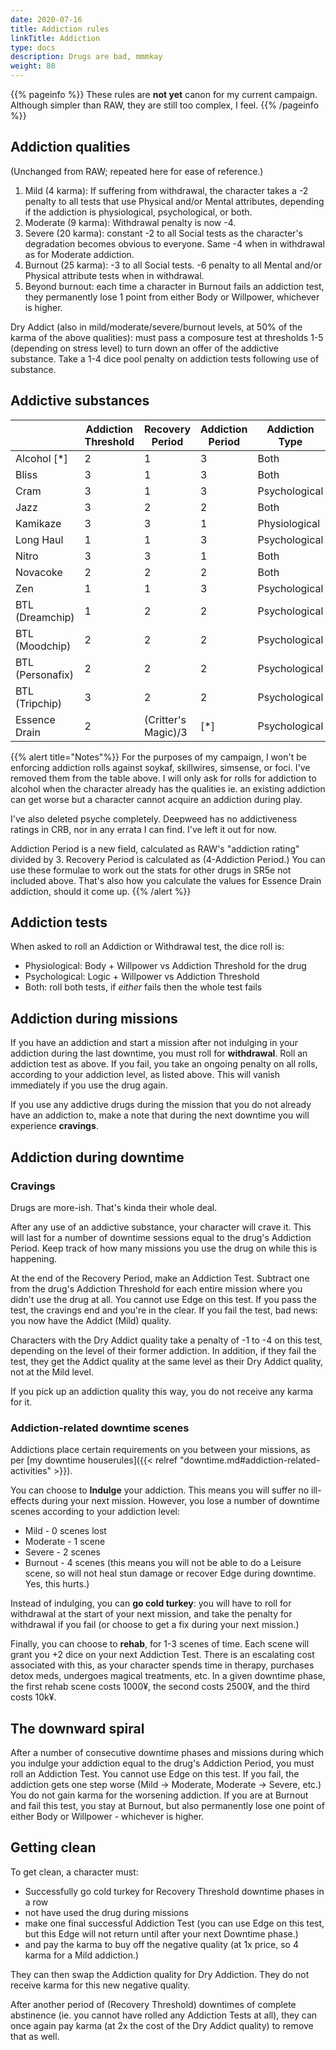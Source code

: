 ```yaml
---
date: 2020-07-16
title: Addiction rules
linkTitle: Addiction
type: docs
description: Drugs are bad, mmmkay
weight: 80
---
```


{{% pageinfo %}} 
These rules are **not yet** canon for my current campaign. Although simpler than RAW, they are still too complex, I feel.
{{% /pageinfo %}}

## Addiction qualities

(Unchanged from RAW; repeated here for ease of reference.)

1. Mild (4 karma):  If suffering from withdrawal, the character takes a -2 penalty to all tests that use Physical and/or Mental attributes, depending if the addiction is physiological, psychological, or both.
2. Moderate (9 karma): Withdrawal penalty is now -4.
3. Severe (20 karma): constant -2 to all Social tests as the character's degradation becomes obvious to everyone. Same -4 when in withdrawal as for Moderate addiction.
4. Burnout (25 karma): -3 to all Social tests. -6 penalty to all Mental and/or Physical attribute tests when in withdrawal. 
5. Beyond burnout: each time a character in Burnout fails an addiction test, they permanently lose 1 point from either Body or Willpower, whichever is higher. 

Dry Addict (also in mild/moderate/severe/burnout levels, at 50% of the karma of the above qualities): must pass a composure test at thresholds 1-5 (depending on stress level) to turn down an offer of the addictive substance. Take a 1-4 dice pool penalty on addiction tests following use of substance. 

## Addictive substances

|                             | Addiction Threshold | Recovery Period    | Addiction Period | Addiction Type |
|-----------------------------|---------------------|---------------------|-----------------|----------------|
| Alcohol [*]                 |                   2 |                   1 |               3 | Both           |
| Bliss                       |                   3 |                   1 |               3 | Both           |
| Cram                        |                   3 |                   1 |               3 | Psychological  |
| Jazz                        |                   3 |                   2 |               2 | Both           |
| Kamikaze                    |                   3 |                   3 |               1 | Physiological  |
| Long Haul                   |                   1 |                   1 |               3 | Psychological  |
| Nitro                       |                   3 |                   3 |               1 | Both           |
| Novacoke                    |                   2 |                   2 |               2 | Both           |
| Zen                         |                   1 |                   1 |               3 | Psychological  |
| BTL (Dreamchip)             |                   1 |                   2 |               2 | Psychological  |
| BTL (Moodchip)              |                   2 |                   2 |               2 | Psychological  |
| BTL (Personafix)            |                   2 |                   2 |               2 | Psychological  |
| BTL (Tripchip)              |                   3 |                   2 |               2 | Psychological  |
| Essence Drain               |                   2 | (Critter's Magic)/3 | [*]             | Psychological  |

<!-- unused entries
| Deepweed [*]                | ?                   | ?                   | ?               | Physiological  |
| Soykaf [*]                  |                   2 |                   0 |               4 | Physiological  |
| Focus [*]                   |                   2 | (Total Force)/3     | [*]             | Psychological  |
| Skillwires [*]              |                   2 |                   1 |               3 | Psychological  |
| Legal-Strength Simsense [*] |                   1 |                   0 |               4 | Psychological  |
| Hot-Sim Simsense [*]        |                   1 |                   1 |               3 | Psychological  |
| Psyche [*]                  |                   2 |                   2 |               2 | Psychological  |
-->

{{% alert title="Notes"%}}
For the purposes of my campaign, I won't be enforcing addiction rolls against soykaf, skillwires, simsense, or foci. I've removed them from the table above. I will only ask for rolls for addiction to alcohol when the character already has the qualities ie. an existing addiction can get worse but a character cannot acquire an addiction during play.

I've also deleted psyche completely. Deepweed has no addictiveness ratings in CRB, nor in any errata I can find. I've left it out for now. 

Addiction Period is a new field, calculated as RAW's "addiction rating" divided by 3. Recovery Period is calculated as (4-Addiction Period.) You can use these formulae to work out the stats for other drugs in SR5e not included above. That's also how you calculate the values for Essence Drain addiction, should it come up.
{{% /alert %}}

## Addiction tests

When asked to roll an Addiction or Withdrawal test, the dice roll is:

* Physiological: Body + Willpower vs Addiction Threshold for the drug
* Psychological: Logic + Willpower vs Addiction Threshold
* Both: roll both tests, if *either* fails then the whole test fails

## Addiction during missions

If you have an addiction and start a mission after not indulging in your addiction during the last downtime, you must roll for **withdrawal**. Roll an addiction test as above. If you fail, you take an ongoing penalty on all rolls, according to your addiction level, as listed above. This will vanish immediately if you use the drug again.

If you use any addictive drugs during the mission that you do not already have an addiction to, make a note that during the next downtime you will experience **cravings**.

## Addiction during downtime

### Cravings

Drugs are more-ish. That's kinda their whole deal.

After any use of an addictive substance, your character will crave it. This will last for a number of downtime sessions equal to the drug's Addiction Period. Keep track of how many missions you use the drug on while this is happening.

At the end of the Recovery Period, make an Addiction Test. Subtract one from the drug's Addiction Threshold for each entire mission where you didn't use the drug at all. You cannot use Edge on this test. If you pass the test, the cravings end and you're in the clear. If you fail the test, bad news: you now have the Addict (Mild) quality.

Characters with the Dry Addict quality take a penalty of -1 to -4 on this test, depending on the level of their former addiction. In addition, if they fail the test, they get the Addict quality at the same level as their Dry Addict quality, not at the Mild level.

If you pick up an addiction quality this way, you do not receive any karma for it.

### Addiction-related downtime scenes

Addictions place certain requirements on you between your missions, as per [my downtime houserules]({{< relref "downtime.md#addiction-related-activities" >}}).

You can choose to **Indulge** your addiction. This means you will suffer no ill-effects during your next mission. However, you lose a number of downtime scenes according to your addiction level:

* Mild - 0 scenes lost
* Moderate - 1 scene
* Severe - 2 scenes
* Burnout - 4 scenes (this means you will not be able to do a Leisure scene, so will not heal stun damage or recover Edge during downtime. Yes, this hurts.)
	
Instead of indulging, you can **go cold turkey**: you will have to roll for withdrawal at the start of your next mission, and take the penalty for withdrawal if you fail (or choose to get a fix during your next mission.)

Finally, you can choose to **rehab**, for 1-3 scenes of time. Each scene will grant you +2 dice on your next Addiction Test. There is an escalating cost associated with this, as your character spends time in therapy, purchases detox meds, undergoes magical treatments, etc. In a given downtime phase, the first rehab scene costs 1000¥, the second costs 2500¥, and the third costs 10k¥.

## The downward spiral

After a number of consecutive downtime phases and missions during which you indulge your addiction equal to the drug's Addiction Period, you must roll an Addiction Test. You cannot use Edge on this test. If you fail, the addiction gets one step worse (Mild -> Moderate, Moderate -> Severe, etc.) You do not gain karma for the worsening addiction. If you are at Burnout and fail this test, you stay at Burnout, but also permanently lose one point of either Body or Willpower - whichever is higher.

## Getting clean

To get clean, a character must:

* Successfully go cold turkey for Recovery Threshold downtime phases in a row
* not have used the drug during missions 
* make one final successful Addiction Test (you can use Edge on this test, but this Edge will not return until after your next Downtime phase.)
* and pay the karma to buy off the negative quality (at 1x price, so 4 karma for a Mild addiction.)

They can then swap the Addiction quality for Dry Addiction. They do not receive karma for this new negative quality.

After another period of (Recovery Threshold) downtimes of complete abstinence (ie. you cannot have rolled any Addiction Tests at all), they can once again pay karma (at 2x the cost of the Dry Addict quality) to remove that as well.
